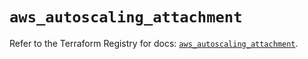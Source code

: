 # `aws_autoscaling_attachment`

Refer to the Terraform Registry for docs: [`aws_autoscaling_attachment`](https://registry.terraform.io/providers/hashicorp/aws/5.47.0/docs/resources/autoscaling_attachment).

